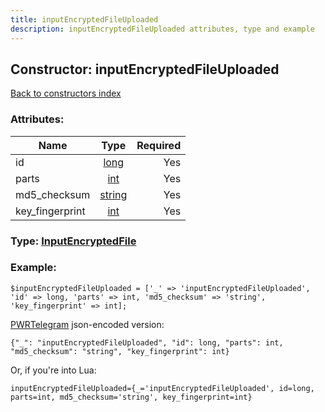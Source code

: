 ```yaml
---
title: inputEncryptedFileUploaded
description: inputEncryptedFileUploaded attributes, type and example
---
```

## Constructor: inputEncryptedFileUploaded  
[Back to constructors index](index.md)



### Attributes:

| Name     |    Type       | Required |
|----------|:-------------:|---------:|
|id|[long](../types/long.md) | Yes|
|parts|[int](../types/int.md) | Yes|
|md5\_checksum|[string](../types/string.md) | Yes|
|key\_fingerprint|[int](../types/int.md) | Yes|



### Type: [InputEncryptedFile](../types/InputEncryptedFile.md)


### Example:

```
$inputEncryptedFileUploaded = ['_' => 'inputEncryptedFileUploaded', 'id' => long, 'parts' => int, 'md5_checksum' => 'string', 'key_fingerprint' => int];
```  

[PWRTelegram](https://pwrtelegram.xyz) json-encoded version:

```
{"_": "inputEncryptedFileUploaded", "id": long, "parts": int, "md5_checksum": "string", "key_fingerprint": int}
```


Or, if you're into Lua:  


```
inputEncryptedFileUploaded={_='inputEncryptedFileUploaded', id=long, parts=int, md5_checksum='string', key_fingerprint=int}

```


